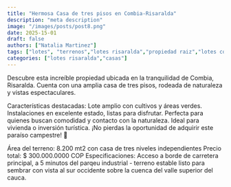 ```yaml
---
title: "Hermosa Casa de tres pisos en Combia-Risaralda"
description: "meta description"
image: "/images/posts/post8.png"
date: 2025-15-01
draft: false
authors: ["Natalia Martinez"]
tags: ["lotes", "terrenos","lotes risaralda","propiedad raiz","lotes combia","casas combia","casas risaralda"]
categories: ["lotes risaralda","casas"] 
---
```


Descubre esta increíble propiedad ubicada en la tranquilidad de Combia, Risaralda. Cuenta con una amplia casa de tres pisos, rodeada de naturaleza y vistas espectaculares.

Características destacadas:
Lote amplio con cultivos y áreas verdes.
Instalaciones en excelente estado, listas para disfrutar.
Perfecta para quienes buscan comodidad y contacto con la naturaleza.
Ideal para vivienda o inversión turística. ¡No pierdas la oportunidad de adquirir este paraíso campestre! 🌿


Área del terreno: 8.200 mt2 con casa de tres niveles independientes
Precio total: $ 300.000.0000 COP
Especificaciones: Acceso a borde de carretera principal, a 5 minutos del parqeu industrial - terreno estable listo para sembrar con vista al sur occidente sobre la cuenca del valle superior del cauca.